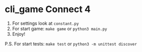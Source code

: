 # cli_game Connect 4

1. For settings look at `constant.py`
2. For start game: `make game` or `python3 main.py`
3. Enjoy!

P.S. For start tests: `make test` or `python3 -m unittest discover`